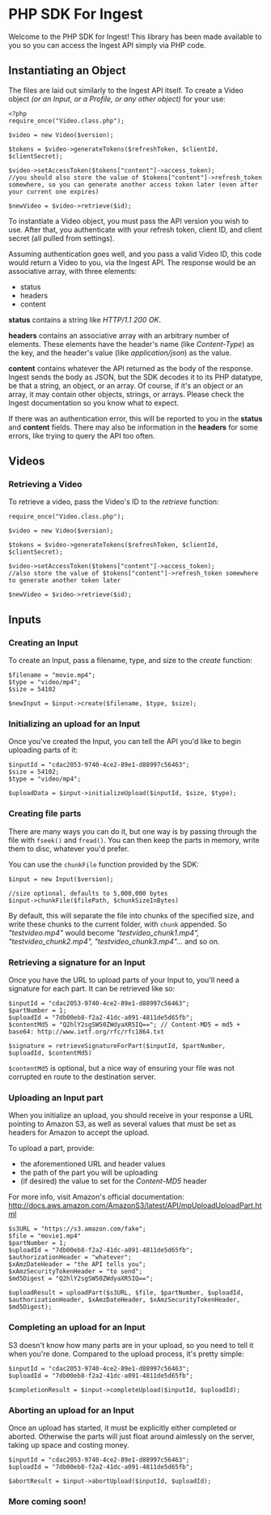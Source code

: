 # PHP SDK For Ingest

Welcome to the PHP SDK for Ingest! This library has been made available to you so you can access the Ingest API simply via PHP code.

## Instantiating an Object

The files are laid out similarly to the Ingest API itself. To create a Video object *(or an Input, or a Profile, or any other object)* for your use:

```
<?php
require_once("Video.class.php");

$video = new Video($version);

$tokens = $video->generateTokens($refreshToken, $clientId, $clientSecret);

$video->setAccessToken($tokens["content"]->access_token);
//you should also store the value of $tokens["content"]->refresh_token somewhere, so you can generate another access token later (even after your current one expires)

$newVideo = $video->retrieve($id);
```

To instantiate a Video object, you must pass the API version you wish to use. After that, you authenticate with your refresh token, client ID, and client secret (all pulled from settings).

Assuming authentication goes well, and you pass a valid Video ID, this code would return a Video to you, via the Ingest API. The response would be an associative array, with three elements:

* status
* headers
* content

**status** contains a string like *HTTP/1.1 200 OK*.

**headers** contains an associative array with an arbitrary number of elements. These elements have the header's name (like *Content-Type*) as the key, and the header's value (like *application/json*) as the value.

**content** contains whatever the API returned as the body of the response. Ingest sends the body as JSON, but the SDK decodes it to its PHP datatype, be that a string, an object, or an array. Of course, if it's an object or an array, it may contain other objects, strings, or arrays. Please check the Ingest documentation so you know what to expect.

If there was an authentication error, this will be reported to you in the **status** and **content** fields. There may also be information in the **headers** for some errors, like trying to query the API too often.

## Videos

### Retrieving a Video

To retrieve a video, pass the Video's ID to the *retrieve* function:

```<?php
require_once("Video.class.php");

$video = new Video($version);

$tokens = $video->generateTokens($refreshToken, $clientId, $clientSecret);

$video->setAccessToken($tokens["content"]->access_token);
//also store the value of $tokens["content"]->refresh_token somewhere to generate another token later

$newVideo = $video->retrieve($id);
```

## Inputs

### Creating an Input

To create an Input, pass a filename, type, and size to the *create* function:

```
$filename = "movie.mp4";
$type = "video/mp4";
$size = 54102

$newInput = $input->create($filename, $type, $size);
```

### Initializing an upload for an Input

Once you've created the Input, you can tell the API you'd like to begin uploading parts of it:

```
$inputId = "cdac2053-9740-4ce2-89e1-d88997c56463";
$size = 54102;
$type = "video/mp4";

$uploadData = $input->initializeUpload($inputId, $size, $type);
```

### Creating file parts

There are many ways you can do it, but one way is by passing through the file with `fseek()` and `fread()`. You can then keep the parts in memory, write them to disc, whatever you'd prefer.

You can use the `chunkFile` function provided by the SDK:

```
$input = new Input($version);

//size optional, defaults to 5,000,000 bytes
$input->chunkFile($filePath, $chunkSizeInBytes)
```

By default, this will separate the file into chunks of the specified size, and write these chunks to the current folder, with `chunk` appended. So *"testvideo.mp4"* would become *"testvideo_chunk1.mp4", "testvideo_chunk2.mp4", "testvideo_chunk3.mp4"...* and so on.

### Retrieving a signature for an Input

Once you have the URL to upload parts of your Input to, you'll need a signature for each part. It can be retrieved like so:

```
$inputId = "cdac2053-9740-4ce2-89e1-d88997c56463";
$partNumber = 1;
$uploadId = "7db00eb8-f2a2-41dc-a091-4811de5d65fb";
$contentMd5 = "Q2hlY2sgSW50ZWdyaXR5IQ=="; // Content-MD5 = md5 + base64: http://www.ietf.org/rfc/rfc1864.txt

$signature = retrieveSignatureForPart($inputId, $partNumber, $uploadId, $contentMd5)
```

`$contentMd5` is optional, but a nice way of ensuring your file was not corrupted en route to the destination server.

### Uploading an Input part

When you initialize an upload, you should receive in your response a URL pointing to Amazon S3, as well as several values that must be set as headers for Amazon to accept the upload.

To upload a part, provide:
* the aforementioned URL and header values
* the path of the part you will be uploading
* (if desired) the value to set for the *Content-MD5* header

For more info, visit Amazon's official documentation: http://docs.aws.amazon.com/AmazonS3/latest/API/mpUploadUploadPart.html

```
$s3URL = "https://s3.amazon.com/fake";
$file = "movie1.mp4"
$partNumber = 1;
$uploadId = "7db00eb8-f2a2-41dc-a091-4811de5d65fb";
$authorizationHeader = "whatever";
$xAmzDateHeader = "the API tells you";
$xAmzSecurityTokenHeader = "to send";
$md5Digest = "Q2hlY2sgSW50ZWdyaXR5IQ==";

$uploadResult = uploadPart($s3URL, $file, $partNumber, $uploadId, $authorizationHeader, $xAmzDateHeader, $xAmzSecurityTokenHeader, $md5Digest);
```

### Completing an upload for an Input

S3 doesn't know how many parts are in your upload, so you need to tell it when you're done. Compared to the upload process, it's pretty simple:

```
$inputId = "cdac2053-9740-4ce2-89e1-d88997c56463";
$uploadId = "7db00eb8-f2a2-41dc-a091-4811de5d65fb";

$completionResult = $input->completeUpload($inputId, $uploadId);
```

### Aborting an upload for an Input

Once an upload has started, it must be explicitly either completed or aborted. Otherwise the parts will just float around aimlessly on the server, taking up space and costing money.

```
$inputId = "cdac2053-9740-4ce2-89e1-d88997c56463";
$uploadId = "7db00eb8-f2a2-41dc-a091-4811de5d65fb";

$abortResult = $input->abortUpload($inputId, $uploadId);
```

### More coming soon!
